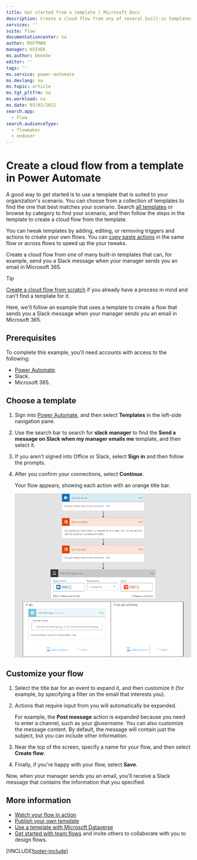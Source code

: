 ```yaml
---
title: Get started from a template | Microsoft Docs
description: Create a cloud flow from any of several built-in templates.
services: ''
suite: flow
documentationcenter: na
author: MSFTMAN
manager: KVIVEK
ms.author: Deonhe
editor: ''
tags: ''
ms.service: power-automate
ms.devlang: na
ms.topic: article
ms.tgt_pltfrm: na
ms.workload: na
ms.date: 03/02/2021
search.app: 
  - Flow
search.audienceType: 
  - flowmaker
  - enduser
---
```

# Create a cloud flow from a template in Power Automate

A good way to get started is to use a template that is suited to your organization's scenario. You can choose from a collection of templates to find the one that best matches your scenario. Search [all templates](https://flow.microsoft.com/templates/) or browse by category to find your scenario, and then follow the steps in the template to create a cloud flow from the template.

You can tweak templates by adding, editing, or removing triggers and actions to create your own flows. You can [copy paste actions](/business-applications-release-notes/april19/microsoft-flow/copy-paste-actions) in the same flow or across flows to speed up the your tweaks.

Create a cloud flow from one of many built-in templates that can, for example, send you a Slack message when your manager sends you an email in Microsoft 365.

>[!TIP]
>[Create a cloud flow from scratch](get-started-logic-flow.md) if you already have a process in mind and can't find a template for it.

Here, we'll follow an example that uses a template to create a flow that sends you a Slack message when your manager sends you an email in Microsoft 365.

## Prerequisites

To complete this example, you'll need accounts with access to the following:

- [Power Automate](https://flow.microsoft.com).
- Slack.
- Microsoft 365.

## Choose a template

1. Sign into [Power Automate](https://flow.microsoft.com), and then select **Templates** in the left-side navigation pane.
1. Use the search bar to search for **slack manager** to find the **Send a message on Slack when my manager emails me** template, and then select it.
1. If you aren't signed into Office or Slack, select **Sign in** and then follow the prompts.
1. After you confirm your connections, select **Continue**.

    Your flow appears, showing each action with an orange title bar.

    ![Default events and actions from template](./media/get-started-logic-template/template-default.png)

## Customize your flow

1. Select the title bar for an event to expand it, and then customize it (for example, by specifying a filter on the email that interests you).
1. Actions that require input from you will automatically be expanded.
  
    For example, the **Post message** action is expanded because you need to enter a channel, such as your *\@username*. You can also customize the message content. By default, the message will contain just the subject, but you can include other information.

1. Near the top of the screen, specify a name for your flow, and then select **Create flow**.
1. Finally, if you're happy with your flow, select **Save**.

Now, when your manager sends you an email, you'll receive a Slack message that contains the information that you specified.

## More information

- [Watch your flow in action](see-a-flow-run.md)
- [Publish your own template](publish-a-template.md)
- [Use a template with Microsoft Dataverse](common-data-model-intro.md)
- [Get started with team flows](create-team-flows.md) and invite others to collaborate with you to design flows.



[!INCLUDE[footer-include](includes/footer-banner.md)]
